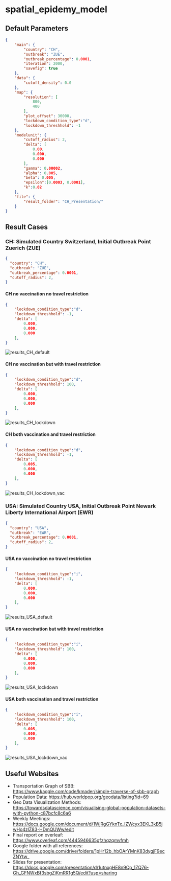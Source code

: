 # spatial_epidemy_model
## Default Parameters
```json
{
    "main": {
        "country": "CH",
        "outbreak": "ZUE",
        "outbreak_percentage": 0.0001,
        "iteration": 2000,
        "savefig": true
    },
    "data": {
        "cutoff_density": 0.0
    },
    "map": {
        "resolution": [
            800,
            400
        ],
        "plot_offset": 30000,
        "lockdown_condition_type":"d",
        "lockdown_threshhold": -1
    },
    "modelunit": {
        "cutoff_radius": 2,
        "delta": [
            0.00,
            0.000,
            0.000
        ],
        "gamma": 0.00002,
        "alpha": 0.005,
        "beta": 0.005,
        "epsilon":[0.0003, 0.0001],
        "k":0.02
    },
    "file": {
        "result_folder": "CH_Presentation/"
    }
}
```

## Result Cases
### CH: Simulated Country Switzerland, Initial Outbreak Point Zuerich (ZUE) 
```json
{
  "country": "CH",  
  "outbreak": "ZUE",
  "outbreak_percentage": 0.0001,
  "cutoff_radius": 2,
}
```
#### CH no vaccination no travel restriction
```json
{
    "lockdown_condition_type":"d",
    "lockdown_threshhold": -1,
    "delta": [
        0.000,
        0.000,
        0.000
    ],
}
```
![results_CH_default](https://user-images.githubusercontent.com/56004270/207819684-c56619ed-834d-4d95-bd81-c5f8fbdc0eef.gif)


#### CH no vaccination but with travel restriction
```json
{
    "lockdown_condition_type":"d",
    "lockdown_threshhold": 100,
    "delta": [
        0.000,
        0.000,
        0.000
    ],
}
```
![results_CH_lockdown](https://user-images.githubusercontent.com/56004270/207819772-377dff69-03c6-4f80-a678-2ad2f6b5a17e.gif)

#### CH both vaccination and travel restriction
```json
{
    "lockdown_condition_type":"d",
    "lockdown_threshhold": -1,
    "delta": [
        0.005,
        0.000,
        0.000
    ],
}
```
![results_CH_lockdown_vac](https://user-images.githubusercontent.com/56004270/207819825-c3211c05-c1c4-4710-b6ed-14c7607b4bd9.gif)

### USA: Simulated Country USA, Initial Outbreak Point Newark Liberty International Airport (EWR) 
```json
{
  "country": "USA",
  "outbreak": "EWR",
  "outbreak_percentage": 0.0001,
  "cutoff_radius": 2,
}
```

#### USA no vaccination no travel restriction
```json
{
    "lockdown_condition_type":"i",
    "lockdown_threshhold": -1,
    "delta": [
        0.000,
        0.000,
        0.000
    ],
}
```
![results_USA_default](https://user-images.githubusercontent.com/56004270/207819985-8ef664e1-f08d-47a7-8082-acbc5b3921d1.gif)

#### USA no vaccination but with travel restriction
```json
{
    "lockdown_condition_type":"i",
    "lockdown_threshhold": 100,
    "delta": [
        0.000,
        0.000,
        0.000
    ],
}
```
![results_USA_lockdown](https://user-images.githubusercontent.com/56004270/207819976-451711e5-00ea-4944-93d6-eb059b0d824b.gif)

#### USA both vaccination and travel restriction
```json
{
    "lockdown_condition_type":"i",
    "lockdown_threshhold": 100,
    "delta": [
        0.005,
        0.000,
        0.000
    ],
}
```
![results_USA_lockdown_vac](https://user-images.githubusercontent.com/56004270/207819964-441e4523-38f1-4777-b23a-99d9560a78d7.gif)


## Useful Websites
* Transportation Graph of SBB: https://www.kaggle.com/code/kmader/simple-traverse-of-sbb-graph
* Population Data: https://hub.worldpop.org/geodata/listing?id=69
* Geo Data Visualization Methods: https://towardsdatascience.com/visualising-global-population-datasets-with-python-c87bcfc8c6a6
* Weekly Meetings: https://docs.google.com/document/d/1WjRgGYknTx_IZWcyx3EKL3kB5jwHo4zlZ83-HDmQUWw/edit
* Final report on overleaf: https://www.overleaf.com/4445946635gfzhqzqmvfmh
* Google folder with all references: https://drive.google.com/drive/folders/1pHr12b_hbOArYMnK83dygjF9ecZNYtw_
* Slides for presentation: https://docs.google.com/presentation/d/1utnxgHE8n9Cp_1ZQ76-Gh_GFNWxBf3sbgZiKmRR1g5Q/edit?usp=sharing

